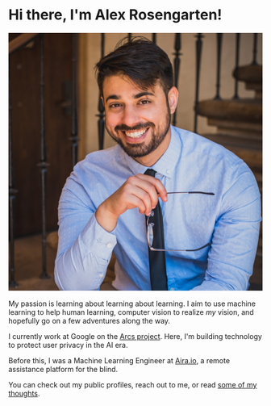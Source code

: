 # Hi there, I'm Alex Rosengarten!

<img src="/assets/website-profile-square.png" title="A picture of me!" id="profile">

My passion is learning about learning about learning. I aim to use machine learning to help human learning,
computer vision to realize *my* vision, and hopefully go on a few adventures along the way.

I currently work at Google on the [Arcs project](https://github.com/PolymerLabs/arcs). 
Here, I'm building technology to protect user privacy in the AI era.

Before this, I was a Machine Learning Engineer at [Aira.io](https://aira.io), a remote assistance platform for the blind. 

You can check out my public profiles, reach out to me, or read [some of my thoughts](/blog).
